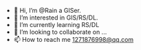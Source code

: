 - 👋 Hi, I’m @Rain a GISer.
- 👀 I’m interested in GIS/RS/DL.
- 🌱 I’m currently learning RS/DL
- 💞️ I’m looking to collaborate on ...
- 📫 How to reach me 1271876998@qq.com

<!---
RainyZhang16/RainyZhang16 is a ✨ special ✨ repository because its `README.md` (this file) appears on your GitHub profile.
You can click the Preview link to take a look at your changes.
--->
